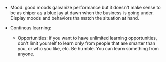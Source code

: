 * Mood: good moods galvanize performance but it doesn't make sense to be as chiper as a blue jay at dawn when the business is going under. Display moods and behaviors tha match the situation at hand. 

* Continous learning: 
   * Opportunities: if you want to have unlimited learning opportunities, don't limit yourself to learn only from people that are smarter than you, or who you like, etc. Be humble. You can learn something from anyone. 